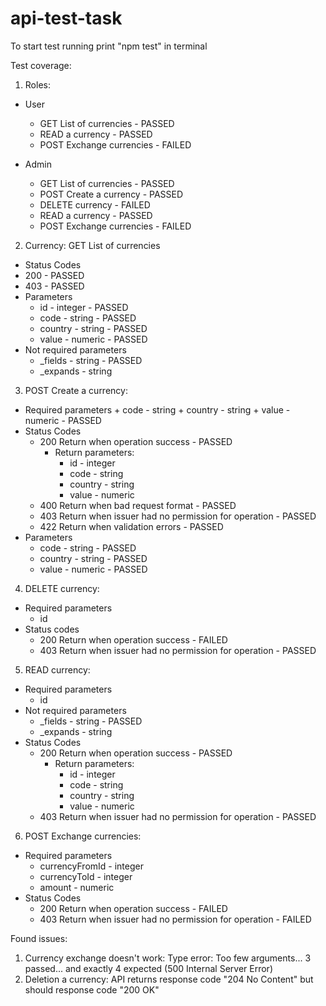 # api-test-task

To start test running print "npm test" in terminal

Test coverage:

1. Roles:

- User
  - GET List of currencies - PASSED
  - READ a currency - PASSED
  - POST Exchange currencies - FAILED

- Admin
  - GET List of currencies - PASSED
  - POST Create a currency - PASSED
  - DELETE currency - FAILED
  - READ a currency - PASSED
  - POST Exchange currencies - FAILED

2. Currency:
GET List of currencies
- Status Codes
- 200 - PASSED
- 403 - PASSED
- Parameters
  - id - integer - PASSED
  - code - string - PASSED
  - country - string - PASSED
  - value - numeric - PASSED
- Not required parameters
  - \_fields - string - PASSED
  - \_expands - string

3. POST Create a currency:
- Required parameters + code - string + country - string + value - numeric - PASSED
- Status Codes
  - 200 Return when operation success - PASSED
    - Return parameters:
      - id - integer
      - code - string
      - country - string
      - value - numeric
  - 400 Return when bad request format - PASSED
  - 403 Return when issuer had no permission for operation - PASSED
  - 422 Return when validation errors - PASSED
- Parameters
  - code - string - PASSED
  - country - string - PASSED
  - value - numeric - PASSED

4. DELETE currency:
- Required parameters
  - id
- Status codes
  - 200 Return when operation success - FAILED
  - 403 Return when issuer had no permission for operation - PASSED

5. READ currency:
- Required parameters
  - id
- Not required parameters
  - \_fields - string - PASSED
  - \_expands - string
- Status Codes
  - 200 Return when operation success - PASSED
    - Return parameters:
      - id - integer
      - code - string
      - country - string
      - value - numeric
  - 403 Return when issuer had no permission for operation - PASSED

6. POST Exchange currencies:
- Required parameters
  - currencyFromId - integer
  - currencyToId - integer
  - amount - numeric
- Status Codes
  - 200 Return when operation success - FAILED
  - 403 Return when issuer had no permission for operation - FAILED


Found issues:
1. Currency exchange doesn't work: Type error: Too few arguments... 3 passed... and exactly 4 expected (500 Internal Server Error)
2. Deletion a currency: API returns response code "204 No Content" but should response code "200 OK"
